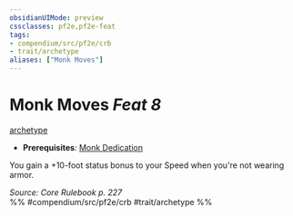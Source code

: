 ```yaml
---
obsidianUIMode: preview
cssclasses: pf2e,pf2e-feat
tags:
- compendium/src/pf2e/crb
- trait/archetype
aliases: ["Monk Moves"]
---
```

# Monk Moves  *Feat 8*  
[archetype](rules/traits/archetype.md "Archetype Feat Trait")  

- **Prerequisites**: [Monk Dedication](compendium/feats/monk-dedication.md)

You gain a +10-foot status bonus to your Speed when you're not wearing armor.

*Source: Core Rulebook p. 227*  
%% #compendium/src/pf2e/crb #trait/archetype %%